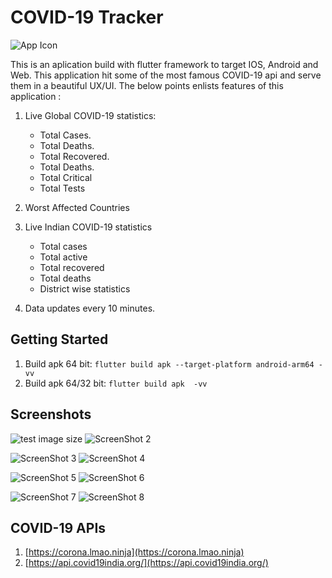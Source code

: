 # COVID-19 Tracker

![App Icon](https://github.com/Shiba-Kar/covid-19_tracker/blob/master/android/app/src/main/res/mipmap-hdpi/ic_launcher.png)

This is an aplication build with flutter framework to target IOS, Android and Web.
This application hit some of the most famous COVID-19 api and serve them in a beautiful UX/UI.
The below points enlists features of this application :

1. Live Global COVID-19 statistics:
    * Total Cases.
    * Total Deaths.
    * Total Recovered.
    * Total Deaths.
    * Total Critical
    * Total Tests

2. Worst Affected Countries

3. Live Indian COVID-19 statistics
   * Total cases
   * Total active
   * Total recovered
   * Total deaths
   * District wise statistics

4. Data updates every 10 minutes.

## Getting Started

1. Build apk 64 bit: `flutter build apk --target-platform android-arm64 -vv`
2. Build apk 64/32 bit: `flutter build apk  -vv`

## Screenshots

![test image size](https://github.com/Shiba-Kar/covid-19_tracker/blob/master/flutter_01.png) ![ScreenShot 2](https://github.com/Shiba-Kar/covid-19_tracker/blob/master/flutter_02.png)

![ScreenShot 3](https://github.com/Shiba-Kar/covid-19_tracker/blob/master/flutter_03.png) ![ScreenShot 4](https://github.com/Shiba-Kar/covid-19_tracker/blob/master/flutter_04.png)

![ScreenShot 5](https://github.com/Shiba-Kar/covid-19_tracker/blob/master/flutter_05.png) ![ScreenShot 6](https://github.com/Shiba-Kar/covid-19_tracker/blob/master/flutter_06.png)

![ScreenShot 7](https://github.com/Shiba-Kar/covid-19_tracker/blob/master/flutter_07.png) ![ScreenShot 8](https://github.com/Shiba-Kar/covid-19_tracker/blob/master/flutter_08.png)

## COVID-19 APIs

 1. [https://corona.lmao.ninja](https://corona.lmao.ninja)
 2. [https://api.covid19india.org/](https://api.covid19india.org/)
